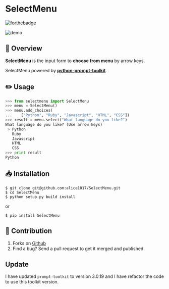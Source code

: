 # SelectMenu

[![forthebadge](http://forthebadge.com/images/badges/made-with-python.svg)](http://forthebadge.com)

![demo](demo.gif)

## :page_facing_up: Overview

**SelectMenu** is the input form to **choose from menu** by arrow keys.

SelectMenu powered by [**python-prompt-toolkit**](https://github.com/jonathanslenders/python-prompt-toolkit).

## :pencil2: Usage

```python
>>> from selectmenu import SelectMenu
>>> menu = SelectMenu()
>>> menu.add_choices(
...    ["Python", "Ruby", "Javascript", "HTML", "CSS"])
>>> result = menu.select("What language do you like?")
What language do you like? (Use arrow keys)
 > Python
   Ruby
   Javascript
   HTML
   CSS
>>> print result
Python
```

## :inbox_tray: Installation

```
$ git clone git@github.com:alice1017/SelectMenu.git
$ cd SelectMenu
$ python setup.py build install
```

or

```
$ pip install SelectMenu
```

## :eyes: Contribution

1. Forks on [Github](https://github.com/alice1017/SelectMenu)
2. Find a bug? Send a pull request to get it merged and published.

## Update

I have updated `prompt-toolkit` to version 3.0.19 and I have refactor the code to use this toolkit version.
